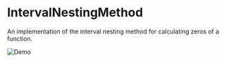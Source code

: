 # IntervalNestingMethod
An implementation of the interval nesting method for calculating zeros of a function.

![Demo](https://i.imgur.com/O2HGs52.gif)
